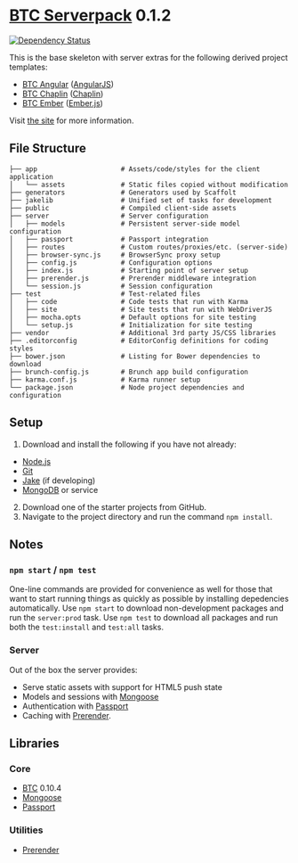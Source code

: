 # [BTC Serverpack](http://jupl.github.io/btc/) 0.1.2
[![Dependency Status](https://gemnasium.com/jupl/btc-serverpack.png)](https://gemnasium.com/jupl/btc-serverpack)

This is the base skeleton with server extras for the following derived project templates:
- [BTC Angular](https://github.com/jupl/btc-angular/tree/server) ([AngularJS](http://angularjs.org/))
- [BTC Chaplin](https://github.com/jupl/btc-chaplin/tree/server) ([Chaplin](http://chaplinjs.org/))
- [BTC Ember](https://github.com/jupl/btc-ember/tree/server) ([Ember.js](http://emberjs.com/))

Visit [the site](http://jupl.github.io/btc/) for more information.


## File Structure
    ├── app                     # Assets/code/styles for the client application
    │   └── assets              # Static files copied without modification
    ├── generators              # Generators used by Scaffolt
    ├── jakelib                 # Unified set of tasks for development
    ├── public                  # Compiled client-side assets
    ├── server                  # Server configuration
    │   ├── models              # Persistent server-side model configuration
    │   ├── passport            # Passport integration
    │   ├── routes              # Custom routes/proxies/etc. (server-side)
    │   ├── browser-sync.js     # BrowserSync proxy setup
    │   ├── config.js           # Configuration options
    │   ├── index.js            # Starting point of server setup
    │   ├── prerender.js        # Prerender middleware integration
    │   └── session.js          # Session configuration
    ├── test                    # Test-related files
    │   ├── code                # Code tests that run with Karma
    │   ├── site                # Site tests that run with WebDriverJS
    │   ├── mocha.opts          # Default options for site testing
    │   └── setup.js            # Initialization for site testing
    ├── vendor                  # Additional 3rd party JS/CSS libraries
    ├── .editorconfig           # EditorConfig definitions for coding styles
    ├── bower.json              # Listing for Bower dependencies to download
    ├── brunch-config.js        # Brunch app build configuration
    ├── karma.conf.js           # Karma runner setup
    └── package.json            # Node project dependencies and configuration


## Setup
1. Download and install the following if you have not already:
  - [Node.js](http://nodejs.org/download/)
  - [Git](http://git-scm.com/downloads)
  - [Jake](https://github.com/mde/jake#installing-with-npm) (if developing)
  - [MongoDB](http://www.mongodb.org/) or service
2. Download one of the starter projects from GitHub.
3. Navigate to the project directory and run the command `npm install`.


## Notes

### `npm start` / `npm test`
One-line commands are provided for convenience as well for those that want to start running things as quickly as possible by installing depedencies automatically. Use `npm start` to download non-development packages and run the `server:prod` task. Use `npm test` to download all packages and run both the `test:install` and `test:all` tasks.

### Server
Out of the box the server provides:
- Serve static assets with support for HTML5 push state
- Models and sessions with [Mongoose](http://mongoosejs.com/)
- Authentication with [Passport](http://passportjs.org/)
- Caching with [Prerender](https://prerender.io/).


## Libraries

### Core
- [BTC](https://github.com/jupl/btc) 0.10.4
- [Mongoose](http://mongoosejs.com/)
- [Passport](http://passportjs.org/)

### Utilities
- [Prerender](https://prerender.io/)
